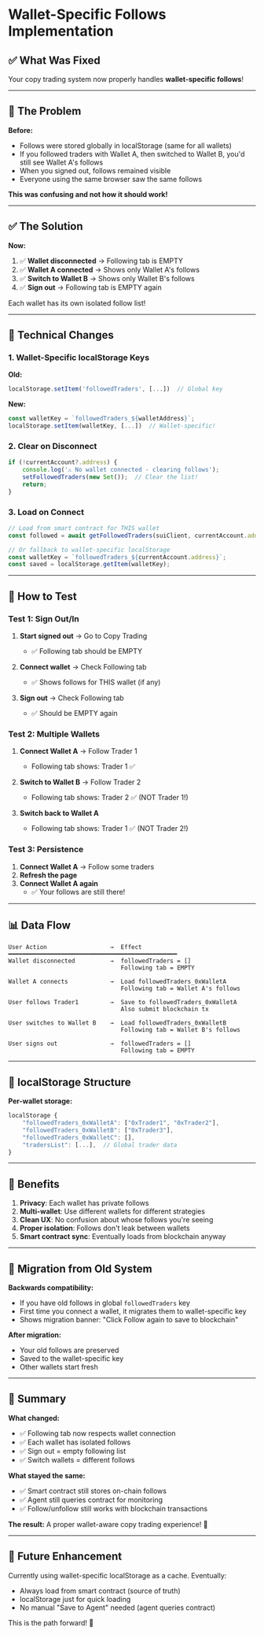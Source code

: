 # Wallet-Specific Follows Implementation

## ✅ What Was Fixed

Your copy trading system now properly handles **wallet-specific follows**!

---

## 🎯 The Problem

**Before:**
- Follows were stored globally in localStorage (same for all wallets)
- If you followed traders with Wallet A, then switched to Wallet B, you'd still see Wallet A's follows
- When you signed out, follows remained visible
- Everyone using the same browser saw the same follows

**This was confusing and not how it should work!**

---

## ✅ The Solution

**Now:**
1. ✅ **Wallet disconnected** → Following tab is EMPTY
2. ✅ **Wallet A connected** → Shows only Wallet A's follows
3. ✅ **Switch to Wallet B** → Shows only Wallet B's follows
4. ✅ **Sign out** → Following tab is EMPTY again

Each wallet has its own isolated follow list!

---

## 🔧 Technical Changes

### 1. Wallet-Specific localStorage Keys

**Old:**
```javascript
localStorage.setItem('followedTraders', [...])  // Global key
```

**New:**
```javascript
const walletKey = `followedTraders_${walletAddress}`;
localStorage.setItem(walletKey, [...])  // Wallet-specific!
```

### 2. Clear on Disconnect

```javascript
if (!currentAccount?.address) {
    console.log('⚠️ No wallet connected - clearing follows');
    setFollowedTraders(new Set());  // Clear the list!
    return;
}
```

### 3. Load on Connect

```javascript
// Load from smart contract for THIS wallet
const followed = await getFollowedTraders(suiClient, currentAccount.address);

// Or fallback to wallet-specific localStorage
const walletKey = `followedTraders_${currentAccount.address}`;
const saved = localStorage.getItem(walletKey);
```

---

## 🧪 How to Test

### Test 1: Sign Out/In

1. **Start signed out** → Go to Copy Trading
   - ✅ Following tab should be EMPTY

2. **Connect wallet** → Check Following tab
   - ✅ Shows follows for THIS wallet (if any)

3. **Sign out** → Check Following tab
   - ✅ Should be EMPTY again

### Test 2: Multiple Wallets

1. **Connect Wallet A** → Follow Trader 1
   - Following tab shows: Trader 1 ✅

2. **Switch to Wallet B** → Follow Trader 2
   - Following tab shows: Trader 2 ✅ (NOT Trader 1!)

3. **Switch back to Wallet A**
   - Following tab shows: Trader 1 ✅ (NOT Trader 2!)

### Test 3: Persistence

1. **Connect Wallet A** → Follow some traders
2. **Refresh the page**
3. **Connect Wallet A again**
   - ✅ Your follows are still there!

---

## 📊 Data Flow

```
User Action                  →  Effect
━━━━━━━━━━━━━━━━━━━━━━━━━━━━━━━━━━━━━━━━━━━━━━━━
Wallet disconnected          →  followedTraders = []
                                Following tab = EMPTY

Wallet A connects            →  Load followedTraders_0xWalletA
                                Following tab = Wallet A's follows

User follows Trader1         →  Save to followedTraders_0xWalletA
                                Also submit blockchain tx

User switches to Wallet B    →  Load followedTraders_0xWalletB
                                Following tab = Wallet B's follows

User signs out               →  followedTraders = []
                                Following tab = EMPTY
```

---

## 🔑 localStorage Structure

**Per-wallet storage:**
```javascript
localStorage {
    "followedTraders_0xWalletA": ["0xTrader1", "0xTrader2"],
    "followedTraders_0xWalletB": ["0xTrader3"],
    "followedTraders_0xWalletC": [],
    "tradersList": [...],  // Global trader data
}
```

---

## 🎯 Benefits

1. **Privacy**: Each wallet has private follows
2. **Multi-wallet**: Use different wallets for different strategies
3. **Clean UX**: No confusion about whose follows you're seeing
4. **Proper isolation**: Follows don't leak between wallets
5. **Smart contract sync**: Eventually loads from blockchain anyway

---

## 🚀 Migration from Old System

**Backwards compatibility:**
- If you have old follows in global `followedTraders` key
- First time you connect a wallet, it migrates them to wallet-specific key
- Shows migration banner: "Click Follow again to save to blockchain"

**After migration:**
- Your old follows are preserved
- Saved to the wallet-specific key
- Other wallets start fresh

---

## 📝 Summary

**What changed:**
- ✅ Following tab now respects wallet connection
- ✅ Each wallet has isolated follows
- ✅ Sign out = empty following list
- ✅ Switch wallets = different follows

**What stayed the same:**
- ✅ Smart contract still stores on-chain follows
- ✅ Agent still queries contract for monitoring
- ✅ Follow/unfollow still works with blockchain transactions

**The result:**
A proper wallet-aware copy trading experience! 🎉

---

## 🔮 Future Enhancement

Currently using wallet-specific localStorage as a cache. Eventually:
- Always load from smart contract (source of truth)
- localStorage just for quick loading
- No manual "Save to Agent" needed (agent queries contract)

This is the path forward! 🚀

